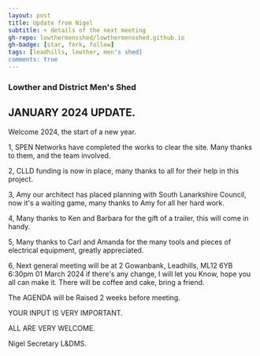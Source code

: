 ```yaml
---
layout: post
title: Update from Nigel
subtitle: + details of the next meeting
gh-repo: lowthermensshed/lowthermensshed.github.io
gh-badge: [star, fork, follow]
tags: [leadhills, lowther, men's shed]
comments: true
---
```

### Lowther and District Men's Shed

## JANUARY 2024 UPDATE. 

Welcome 2024, the start of a new year. 

1, SPEN Networks have completed the works to clear the site. Many thanks to them, and the team involved. 

2, CLLD funding is now in place, many thanks to all for their help in this project. 

3, Amy our architect has placed planning with South Lanarkshire Council, now it's a waiting game, many thanks to Amy for all her hard work. 

4, Many thanks to Ken and Barbara for the gift of a trailer, this will come in handy. 

5, Many thanks to Carl and Amanda for the many tools and pieces of electrical equipment, greatly appreciated. 

6, Next general meeting will be at 2 Gowanbank, Leadhills, ML12 6YB 6:30pm 01 March 2024 if there's any change, I will let you Know, hope you all can make it. There will be coffee and cake, bring a friend. 

The AGENDA will be Raised 2 weeks before meeting. 

 

YOUR INPUT IS VERY IMPORTANT. 

ALL ARE VERY WELCOME. 

Nigel Secretary L&DMS. 